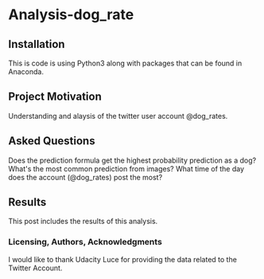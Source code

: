 # Analysis-dog_rate

## Installation
This is code is using Python3 along with packages that can be found in Anaconda.

## Project Motivation
Understanding and alaysis of the twitter user account @dog_rates. 

## Asked Questions
Does the prediction formula get the highest probability prediction as a dog?
What's the most common prediction from images?
What time of the day does the account (@dog_rates) post the most?

## Results
This post includes the results of this analysis.

### Licensing, Authors, Acknowledgments
I would like to thank Udacity Luce for providing the data related to the Twitter Account.
